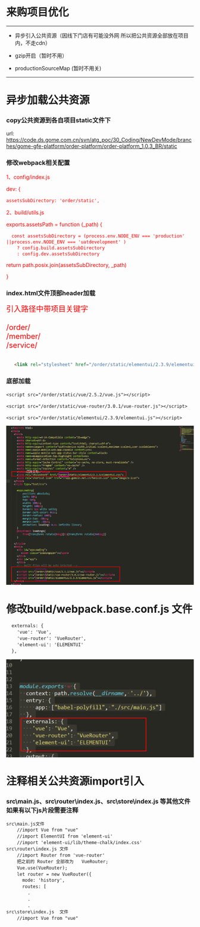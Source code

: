 # 来购项目优化 

----





- 异步引入公共资源（因线下门店有可能没外网 所以把公共资源全部放在项目内，不走cdn）

- gzip开启（暂时不用）
- productionSourceMap (暂时不用关)
----

# 异步加载公共资源 

### copy公共资源到各自项目static文件下
url: 
<a target="_blank" href="https://code.ds.gome.com.cn/svn/atg_poc/30_Coding/NewDevMode/branches/gome-gfe-platform/order-platform/order-platform_1.0.3_BR/static" >
	https://code.ds.gome.com.cn/svn/atg_poc/30_Coding/NewDevMode/branches/gome-gfe-platform/order-platform/order-platform_1.0.3_BR/static
</a>

### 修改webpack相关配置
<div style="color:red">

1、config/index.js

dev: {

    assetsSubDirectory: 'order/static',


 2、build/utils.js

 exports.assetsPath = function (_path) {

	  const assetsSubDirectory = (process.env.NODE_ENV === 'production' ||process.env.NODE_ENV === 'uatdevelopment' )
	    ? config.build.assetsSubDirectory
	    : config.dev.assetsSubDirectory

  return path.posix.join(assetsSubDirectory, _path)

}
</div>

### index.html文件顶部header加载
<div style="color:red;font-size:20px;">引入路径中带项目关键字<br/><br/> /order/ <br/> /member/ <br/>/service/</div><br/>


```html
   <link rel="stylesheet" href="/order/static/elementui/2.3.9/elementui.css"> 
```
### 底部加载

`<script src="/order/static/vue/2.5.2/vue.js"></script>`

`<script src="/order/static/vue-router/3.0.1/vue-router.js"></script>`

`<script src="/order/static/elementui/2.3.9/elementui.js"></script>`
<div><img src="../assets/img/optimization.png"></div>

# 修改build/webpack.base.conf.js 文件

```html
  externals: {
    'vue': 'Vue',
    'vue-router': 'VueRouter',
    'element-ui': 'ELEMENTUI'
  },

```
<div><img src="../assets/img/config.png"></div>


# 注释相关公共资源import引入

### src\main.js、src\router\index.js、src\store\index.js 等其他文件如果有以下js片段需要注释
```html
src\main.js文件
	//import Vue from "vue"
	//import ElementUI from 'element-ui'
	//import 'element-ui/lib/theme-chalk/index.css'
src\router\index.js 文件
	//import Router from 'vue-router'
	把之前的 Router 全部改为   VueRouter;
	Vue.use(VueRouter);
	let router = new VueRouter({
	  mode: 'history',
	  routes: [
	  	.
	  	.
	  	.
src\store\index.js  文件
	//import Vue from "vue"
```